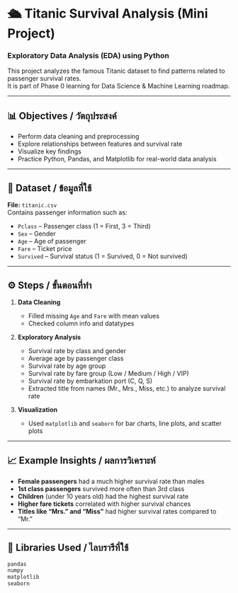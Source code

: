 # 🛳️ Titanic Survival Analysis (Mini Project)
### Exploratory Data Analysis (EDA) using Python

This project analyzes the famous Titanic dataset to find patterns related to passenger survival rates.  
It is part of Phase 0 learning for Data Science & Machine Learning roadmap.

---

## 📊 Objectives / วัตถุประสงค์
- Perform data cleaning and preprocessing  
- Explore relationships between features and survival rate  
- Visualize key findings  
- Practice Python, Pandas, and Matplotlib for real-world data analysis

---

## 📁 Dataset / ข้อมูลที่ใช้
**File:** `titanic.csv`  
Contains passenger information such as:
- `Pclass` – Passenger class (1 = First, 3 = Third)
- `Sex` – Gender
- `Age` – Age of passenger
- `Fare` – Ticket price
- `Survived` – Survival status (1 = Survived, 0 = Not survived)

---

## ⚙️ Steps / ขั้นตอนที่ทำ
1. **Data Cleaning**  
   - Filled missing `Age` and `Fare` with mean values  
   - Checked column info and datatypes  

2. **Exploratory Analysis**  
   - Survival rate by class and gender  
   - Average age by passenger class  
   - Survival rate by age group  
   - Survival rate by fare group (Low / Medium / High / VIP)  
   - Survival rate by embarkation port (C, Q, S)  
   - Extracted title from names (Mr., Mrs., Miss, etc.) to analyze survival rate

3. **Visualization**  
   - Used `matplotlib` and `seaborn` for bar charts, line plots, and scatter plots  

---

## 📈 Example Insights / ผลการวิเคราะห์
- **Female passengers** had a much higher survival rate than males  
- **1st class passengers** survived more often than 3rd class  
- **Children** (under 10 years old) had the highest survival rate  
- **Higher fare tickets** correlated with higher survival chances  
- **Titles like “Mrs.” and “Miss”** had higher survival rates compared to “Mr.”

---

## 🧩 Libraries Used / ไลบรารีที่ใช้
```bash
pandas
numpy
matplotlib
seaborn
